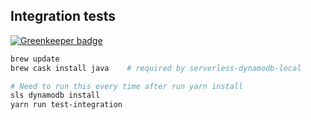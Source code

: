 ## Integration tests

[![Greenkeeper badge](https://badges.greenkeeper.io/engineforce/aws-dynamodb-wrapper.svg)](https://greenkeeper.io/)

```bash
brew update
brew cask install java    # required by serverless-dynamodb-local

# Need to run this every time after run yarn install
sls dynamodb install
yarn run test-integration
```
